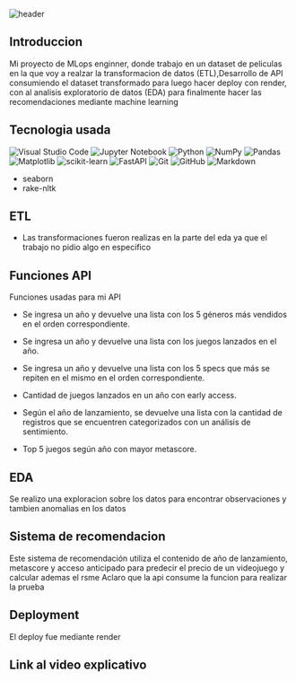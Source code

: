 ![header](https://capsule-render.vercel.app/api?type=waving&height=190&section=header&text=%20Machine%20Learning%20Operations%20(MLOps)%20Project&fontSize=30&&color=957DAD&fontColor=ffffff&fontAlignY=35)

## Introduccion 
<p align="justify">

Mi proyecto de MLops enginner, donde trabajo en un dataset de peliculas en la que voy a realzar la transformacion de datos (ETL),Desarrollo de API consumiendo el dataset transformado para luego hacer deploy con render, con al analisis exploratorio de datos (EDA) para finalmente hacer las recomendaciones mediante machine learning

</p>

<div align="center">
 
</div>
 
## Tecnologia usada
![Visual Studio Code](https://img.shields.io/badge/Visual%20Studio%20Code-0078d7.svg?style=for-the-badge&logo=visual-studio-code&logoColor=white)
![Jupyter Notebook](https://img.shields.io/badge/jupyter-%23FA0F00.svg?style=for-the-badge&logo=jupyter&logoColor=white)
![Python](https://img.shields.io/badge/python-3670A0?style=for-the-badge&logo=python&logoColor=ffdd54)
![NumPy](https://img.shields.io/badge/numpy-%23013243.svg?style=for-the-badge&logo=numpy&logoColor=white)
![Pandas](https://img.shields.io/badge/pandas-%23150458.svg?style=for-the-badge&logo=pandas&logoColor=white)
![Matplotlib](https://img.shields.io/badge/Matplotlib-%23ffffff.svg?style=for-the-badge&logo=Matplotlib&logoColor=black)
![scikit-learn](https://img.shields.io/badge/scikit--learn-%23F7931E.svg?style=for-the-badge&logo=scikit-learn&logoColor=white)
![FastAPI](https://img.shields.io/badge/FastAPI-005571?style=for-the-badge&logo=fastapi)
![Git](https://img.shields.io/badge/git-%23F05033.svg?style=for-the-badge&logo=git&logoColor=white)
![GitHub](https://img.shields.io/badge/github-%23121011.svg?style=for-the-badge&logo=github&logoColor=white)
![Markdown](https://img.shields.io/badge/markdown-%23000000.svg?style=for-the-badge&logo=markdown&logoColor=white)
- seaborn 
- rake-nltk

## ETL

- Las transformaciones fueron realizas en la parte del eda ya que el trabajo no pidio algo en especifico

## Funciones API

Funciones usadas para mi API

- Se ingresa un año y devuelve una lista con los 5 géneros más vendidos en el orden correspondiente.

- Se ingresa un año y devuelve una lista con los juegos lanzados en el año.

- Se ingresa un año y devuelve una lista con los 5 specs que más se repiten en el mismo en el orden correspondiente.

- Cantidad de juegos lanzados en un año con early access.

- Según el año de lanzamiento, se devuelve una lista con la cantidad de registros que se encuentren categorizados con un análisis de sentimiento.

- Top 5 juegos según año con mayor metascore.


## EDA

Se realizo una exploracion sobre los datos para encontrar observaciones y tambien anomalias en los datos


## Sistema de recomendacion

Este sistema de recomendación utiliza el contenido de año de lanzamiento, metascore y acceso anticipado para predecir el precio de un videojuego y calcular ademas el rsme
Aclaro que la api consume la funcion para realizar la prueba


## Deployment

 El deploy fue mediante render

## Link al video explicativo